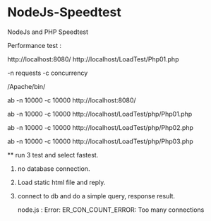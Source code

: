 # NodeJs-Speedtest
NodeJs and PHP Speedtest

Performance test : 

http://localhost:8080/
http://localhost/LoadTest/Php01.php

-n requests
-c concurrency

/Apache/bin/

ab -n 10000 -c 10000 http://localhost:8080/

ab -n 10000 -c 10000 http://localhost/LoadTest/php/Php01.php

ab -n 10000 -c 10000 http://localhost/LoadTest/php/Php02.php

ab -n 10000 -c 10000 http://localhost/LoadTest/php/Php03.php

** run 3 test and select fastest.

1. no database connection.
2. Load static html file and reply.
3. connect to db and do a simple query, response result.

    node.js : Error: ER_CON_COUNT_ERROR: Too many connections
